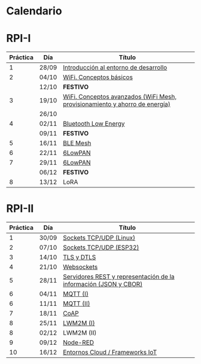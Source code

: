 # Calendario

# RPI-I

| Práctica | Día | Título                                                   |
|----------|-----|----------------------------------------------------------|
| 1        |28/09|[Introducción al entorno de desarrollo](RPI-I/P1/index.md)|
| 2        |04/10|[WiFi. Conceptos básicos](RPI-I/P2/index.md)              |
|          |12/10|**FESTIVO**                                               |
| 3        |19/10|[WiFi. Conceptos avanzados (WiFi Mesh, provisionamiento y ahorro de energía)](RPI-I/P3/index.md) |
|          |26/10|                                                          |
| 4        |02/11|[Bluetooth Low Energy](RPI-I/P4/index.md)                 |
|          |09/11| **FESTIVO**                                              |
| 5        |16/11|[BLE Mesh](RPI-I/P5/index.md)                             |
| 6        |22/11|[6LowPAN](RPI-I/P6/index.md)                              |
| 7        |29/11|[6LowPAN](RPI-I/P7/index.md)                              |
|          |06/12| **FESTIVO**                                              |
| 8        |13/12|LoRA                                                      |

# RPI-II

| Práctica | Día | Título                                       |
|----------|-----|----------------------------------------------|
| 1        |30/09|[Sockets TCP/UDP (Linux)](RPI-II/P1/index.md) |
| 2        |07/10|[Sockets TCP/UDP (ESP32)](RPI-II/P2/index.md) |
| 3        |14/10|[TLS y DTLS](RPI-II/P3/index.md)              |
| 4        |21/10|[Websockets](RPI-II/P4/index.md)              |
| 5        |28/11|[Servidores REST y representación de la información (JSON y CBOR)](RPI-II/P5/index.md)       |
| 6        |04/11|[MQTT (I)](RPI-II/P6/index.md)                |
| 6        |11/11|[MQTT (II)](RPI-II/P6-II/index.md)            |
| 7        |18/11|[CoAP](RPI-II/P7/index.md)                    |
| 8        |25/11|[LWM2M (I)](RPI-II/P8/index.md)               |
| 8        |02/12|LWM2M (II)                                    |
| 9        |09/12|[Node-RED](RPI-II/P9/index.md)                |
| 10       |16/12|[Entornos Cloud / Frameworks IoT](RPI-II/P10/index.md) |
